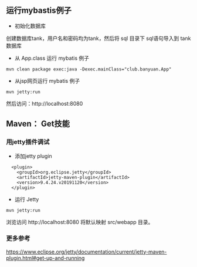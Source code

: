 ## 运行mybastis例子

* 初始化数据库

创建数据库tank，用户名和密码均为tank，然后将 sql 目录下 sql语句导入到 tank数据库

* 从 App.class 运行 mybatis 例子
```
mvn clean package exec:java -Dexec.mainClass="club.banyuan.App"
```

* 从jsp网页运行 mybatis 例子
```
mvn jetty:run
```
然后访问：http://localhost:8080

## Maven： Get技能

### 用jetty插件调试

* 添加jetty plugin

```
  <plugin>  
    <groupId>org.eclipse.jetty</groupId>
    <artifactId>jetty-maven-plugin</artifactId>
    <version>9.4.24.v20191120</version>
  </plugin>
```
* 运行 Jetty
```
mvn jetty:run
```
浏览访问 http://localhost:8080 将默认映射 src/webapp 目录。


### 更多参考

https://www.eclipse.org/jetty/documentation/current/jetty-maven-plugin.html#get-up-and-running

